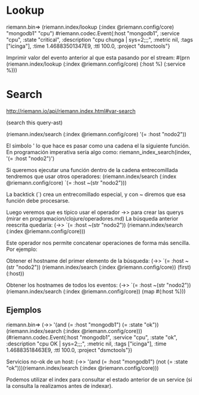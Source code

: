 # Lookup
 riemann.bin=> (riemann.index/lookup (:index @riemann.config/core) "mongodb1" "cpu")
 #riemann.codec.Event{:host "mongodb1", :service "cpu", :state "critical", :description "cpu chunga | sys=2;;;", :metric nil, :tags ["icinga"], :time 1.46883501347E9, :ttl 100.0, :project "dsmctools"}


Imprimir valor del evento anterior al que esta pasando por el stream:
 #(prn (riemann.index/lookup (:index @riemann.config/core) (:host %) (:service %)))

# Search
http://riemann.io/api/riemann.index.html#var-search

(search this query-ast)

(riemann.index/search (:index @riemann.config/core) '(= :host "nodo2"))

El simbolo ' lo que hace es pasar como una cadena el la siguiente función.
En programación imperativa sería algo como:
  riemann_index_search(index, '(= :host "nodo2")')

Si queremos ejecutar una función dentro de la cadena entrecomillada tendremos que usar otros operadores:
(riemann.index/search (:index @riemann.config/core) `(= :host ~(str "nodo2")))

La backtick (`) crea un entrecomillado especial, y con ~ diremos que esa función debe procesarse.


Luego veremos que es típico usar el operador ->> para crear las querys (mirar en programacion/clojure/operadores.md)
La búsqueda anterior reescrita quedaría:
(->> `(= :host ~(str "nodo2")) (riemann.index/search (:index @riemann.config/core)))

Este operador nos permite concatenar operaciones de forma más sencilla. Por ejemplo:

Obtener el hostname del primer elemento de la búsqueda:
(->> `(= :host ~(str "nodo2")) (riemann.index/search (:index @riemann.config/core)) (first) (:host))

Obtener los hostnames de todos los eventos:
(->> `(= :host ~(str "nodo2")) (riemann.index/search (:index @riemann.config/core)) (map #(:host %)))

## Ejemplos
riemann.bin=> (->> '(and (= :host "mongodb1") (= :state "ok"))(riemann.index/search (:index @riemann.config/core)))
(#riemann.codec.Event{:host "mongodb1", :service "cpu", :state "ok", :description "cpu OK | sys=2;;;", :metric nil, :tags ["icinga"], :time 1.46883518463E9, :ttl 100.0, :project "dsmctools"})

Servicios no-ok de un host:
(->> '(and (= :host "mongodb1") (not (= :state "ok")))(riemann.index/search (:index @riemann.config/core)))


Podemos utilizar el index para consultar el estado anterior de un service (si la consulta la realizamos antes de indexar).

